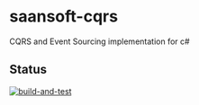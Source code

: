 # saansoft-cqrs

CQRS and Event Sourcing implementation for c#


## Status

[![build-and-test](https://github.com/saan800/saansoft-cqrs/actions/workflows/build-and-test.yml/badge.svg?branch=main)](https://github.com/saan800/saansoft-cqrs/actions/workflows/build-and-test.yml)

